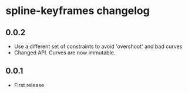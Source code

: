 # spline-keyframes changelog

## 0.0.2

* Use a different set of constraints to avoid 'overshoot' and bad curves
* Changed API. Curves are now immutable.

## 0.0.1

* First release